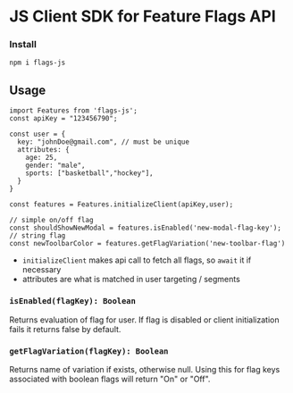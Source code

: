 # JS Client SDK for Feature Flags API

### Install

`npm i flags-js`

## Usage

    import Features from 'flags-js';
    const apiKey = "123456790";

    const user = {
      key: "johnDoe@gmail.com", // must be unique
      attributes: {
        age: 25,
        gender: "male",
        sports: ["basketball","hockey"],
      }
    }

    const features = Features.initializeClient(apiKey,user);

    // simple on/off flag
    const shouldShowNewModal = features.isEnabled('new-modal-flag-key');
    // string flag
    const newToolbarColor = features.getFlagVariation('new-toolbar-flag')

- `initializeClient` makes api call to fetch all flags, so `await` it if necessary
- attributes are what is matched in user targeting / segments

### `isEnabled(flagKey): Boolean`

Returns evaluation of flag for user. If flag is disabled or client initialization fails it returns false by default.

### `getFlagVariation(flagKey): Boolean`

Returns name of variation if exists, otherwise null. Using this for flag keys associated with boolean flags will return "On" or "Off".
